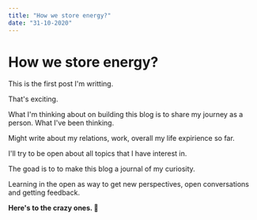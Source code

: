 ```yaml
---
title: "How we store energy?"
date: "31-10-2020"
---
```


# How we store energy?

This is the first post I'm writting.

That's exciting.

What I'm thinking about on building this blog is to share my journey as a person.
What I've been thinking.

Might write about my relations, work, overall my life expirience so far.

I'll try to be open about all topics that I have interest in.

The goad is to to make this blog a journal of my curiosity.

Learning in the open as way to get new perspectives, open conversations and getting feedback.

**Here's to the crazy ones. 🥂**
